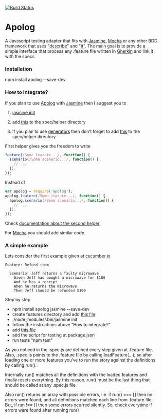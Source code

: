 [![Build Status](https://travis-ci.org/rianby64/apolog.svg?branch=master)](https://travis-ci.org/rianby64/apolog)
# Apolog

A Javascript testing adapter that fits with [Jasmine](https://github.com/jasmine/jasmine), [Mocha](https://github.com/mochajs/mocha) or any other BDD framework that uses ["describe"](http://jasmine.github.io/2.4/introduction.html) and ["it"](http://jasmine.github.io/2.4/introduction.html).
The main goal is to provide a simple interface that process any .feature file written in [Gherkin](https://github.com/cucumber/gherkin-javascript) and link it with the specs.


### Installation
npm install apolog --save-dev

### How to integrate?
If you plan to use [Apolog](https://github.com/rianby64/apolog) with [Jasmine](https://github.com/jasmine/jasmine-npm) then I suggest you to

1. [jasmine init](http://jasmine.github.io/2.4/node.html)

2. add [this](https://gist.github.com/rianby64/eaa4c899c2e41a143b7a#file-apolog-js) to the spec/helper directory

3. If you plan to use [generators](https://developer.mozilla.org/en-US/docs/Web/JavaScript/Reference/Statements/function*) then don't forget to add [this](https://github.com/rianby64/apolog/blob/master/spec/helpers/jasmine-co.js) to the spec/helper directory

First helper gives you the freedom to write
```javascript
feature(/Some feature.../, function() {
  scenario(/Some scenario.../, function() {
    // ...
  });
});
```
Instead of
```javascript
var apolog = require('apolog');
apolog.feature(/Some feature.../, function() {
  apolog.scenario(/Some scenario.../, function() {
    // ...
  });
});
```
Check [documentation about the second helper](https://github.com/gradecam/jasmine-co) 

For [Mocha](https://github.com/mochajs/mocha) you should add similar code.

### A simple example
Lets consider the first example given at [cucumber.io](https://cucumber.io/docs/reference)
```
Feature: Refund item

  Scenario: Jeff returns a faulty microwave
    Given Jeff has bought a microwave for $100
    And he has a receipt
    When he returns the microwave
    Then Jeff should be refunded $100
```

Step by step:

* npm install apolog jasmine --save-dev
* create features directory and add [this file](https://gist.github.com/rianby64/bfb4f7391e6e34973745#file-simplestory-feature)
* ./node_modules/.bin/jasmine init
* follow the instructions above "How to integrate?"
* add [this file](https://gist.github.com/rianby64/d998669d07f5582a186e#file-simplestory-spec-js)
* add the script for testing at package.json
* run tests "npm test"

As you noticed in the .spec.js are defined every step given at .feature file. Also, .spec.js points to the .feature file by calling loadFeature(...); so after loading one or more features you've to run the story against the definitions by calling run().

Internally run() matches all the definitions with the loaded features and finally resets everything. By this reason, run() must be the last thing that should be called at any .spec.js file.

Also run() returns an array with possible errors, i.e. if run() === [] then no errors were found, and all definitions matched each line from .feature file. But, if run !== [] then some errors ocurred silently. So, check everytime if errors were found after running run()

